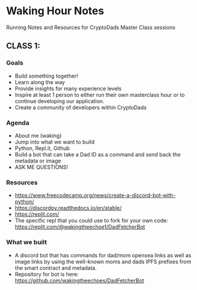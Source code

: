 # Waking Hour Notes
Running Notes and Resources for CryptoDads Master Class sessions

## CLASS 1:
### Goals
- Build something together!
- Learn along the way
- Provide insights for many experience levels
- Inspire at least 1 person to either run their own masterclass hour or to continue developing our application.
- Create a community of developers within CryptoDads

### Agenda
- About me (waking)
- Jump into what we want to build
- Python, Repl.it, Github
- Build a bot that can take a Dad ID as a command and send back the metadata or image
- ASK ME QUESTIONS!

### Resources
- https://www.freecodecamp.org/news/create-a-discord-bot-with-python/
- https://discordpy.readthedocs.io/en/stable/
- https://replit.com/
- The specific repl that you could use to fork for your own code: https://replit.com/@wakingtheechoe1/DadFetcherBot

### What we built
 - A discord bot that has commands for dad/mom opensea links as well as image links by using the well-known moms and dads IPFS prefixes from the smart contract and metadata.
 - Repository for bot is here: https://github.com/wakingtheechoes/DadFetcherBot
